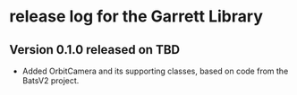 # release log for the Garrett Library

## Version 0.1.0 released on TBD

+ Added OrbitCamera and its supporting classes, based on code
  from the BatsV2 project.

